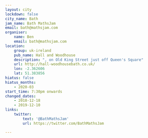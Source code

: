 ```yaml
---
layout: city
lockdown: false
city_name: Bath
jam_name: Bath MathsJam
email: bath@mathsjam.com
organiser:
    name: Ben
    email: bath@mathsjam.com
location:
    group: uk-ireland
    pub_name: Hall and Woodhouse
    description: ", on Old King Street just off Queen's Square"
    url: http://hall-woodhousebath.co.uk/
    lon: -2.362606
    lat: 51.383856
hiatus: false
hiatus_months:
    - 2020-03
start_time: 7:30pm onwards
changed_dates:
    - 2018-12-18
    - 2019-12-10
links:
    twitter:
        text: '@BathMathsJam'
        url: https://twitter.com/BathMathsJam

---
```


